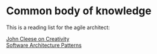# Common body of knowledge

This is a reading list for the agile architect:

[John Cleese on Creativity](https://www.youtube.com/watch?v=PQ0lck7oo4A)  
[Software Architecture Patterns](http://www.oreilly.com/programming/free/files/software-architecture-patterns.pdf)

